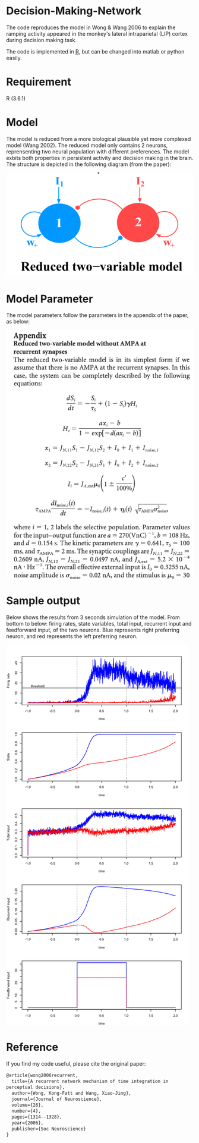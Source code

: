 # Decision-Making-Network
The code reproduces the model in Wong &amp; Wang 2006 to explain the ramping activity appeared in the monkey's lateral intraparietal (LIP) cortex during decision making task.

The code is implemented in [R](https://www.r-project.org/), but can be changed into matlab or python easily.

# Requirement
R (3.6.1)

# Model
The model is reduced from a more biological plausible yet more complexed model (Wang 2002). The reduced model only contains 2 neurons, reprensenting two neural population with different preferences. The model exbits both properties in persistent activity and decision making in the brain. The structure is depicted in the following diagram (from the paper):

<img src="model structure.png">

# Model Parameter
The model parameters follow the parameters in the appendix of the paper, as below:

<img src="model appendix.png">

# Sample output
Below shows the results from 3 seconds simulation of the model. From bottom to below: firing rates, state variables, total input, recurrent input and feedforward input, of the two neurons. Blue represents right preferring neuron, and red represents the left preferring neuron.

<img src="sample output.png">

# Reference
If you find my code useful, please cite the original paper:

    @article{wong2006recurrent,
      title={A recurrent network mechanism of time integration in perceptual decisions},
      author={Wong, Kong-Fatt and Wang, Xiao-Jing},
      journal={Journal of Neuroscience},
      volume={26},
      number={4},
      pages={1314--1328},
      year={2006},
      publisher={Soc Neuroscience}
    }
